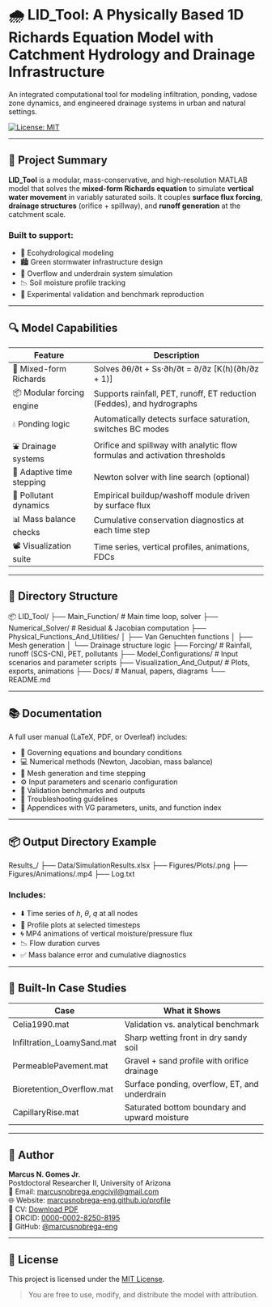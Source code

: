 # 🌧️ LID_Tool: A Physically Based 1D Richards Equation Model with Catchment Hydrology and Drainage Infrastructure

An integrated computational tool for modeling infiltration, ponding, vadose zone dynamics, and engineered drainage systems in urban and natural settings.

[![License: MIT](https://img.shields.io/badge/license-MIT-blue.svg)](./LICENSE)

---

## 📘 Project Summary

**LID_Tool** is a modular, mass-conservative, and high-resolution MATLAB model that solves the **mixed-form Richards equation** to simulate **vertical water movement** in variably saturated soils. It couples **surface flux forcing**, **drainage structures** (orifice + spillway), and **runoff generation** at the catchment scale.

### Built to support:
- 🌱 Ecohydrological modeling
- 🏙️ Green stormwater infrastructure design
- 🌊 Overflow and underdrain system simulation
- 📉 Soil moisture profile tracking
- 🧪 Experimental validation and benchmark reproduction

---

## 🔍 Model Capabilities

| Feature                   | Description                                                                 |
|--------------------------|-----------------------------------------------------------------------------|
| 🌊 Mixed-form Richards    | Solves ∂θ/∂t + Ss·∂h/∂t = ∂/∂z [K(h)(∂h/∂z + 1)]                            |
| 📦 Modular forcing engine | Supports rainfall, PET, runoff, ET reduction (Feddes), and hydrographs     |
| 💧 Ponding logic          | Automatically detects surface saturation, switches BC modes                |
| ⛲ Drainage systems       | Orifice and spillway with analytic flow formulas and activation thresholds |
| 🧠 Adaptive time stepping | Newton solver with line search (optional)                                  |
| 🧪 Pollutant dynamics     | Empirical buildup/washoff module driven by surface flux                    |
| 📊 Mass balance checks    | Cumulative conservation diagnostics at each time step                      |
| 📽️ Visualization suite   | Time series, vertical profiles, animations, FDCs                           |

---

## 📁 Directory Structure

📦 LID_Tool/
├── Main_Function/ # Main time loop, solver
├── Numerical_Solver/ # Residual & Jacobian computation
├── Physical_Functions_And_Utilities/
│ ├── Van Genuchten functions
│ ├── Mesh generation
│ └── Drainage structure logic
├── Forcing/ # Rainfall, runoff (SCS-CN), PET, pollutants
├── Model_Configurations/ # Input scenarios and parameter scripts
├── Visualization_And_Output/ # Plots, exports, animations
├── Docs/ # Manual, papers, diagrams
└── README.md


---

## 📚 Documentation

A full user manual (LaTeX, PDF, or Overleaf) includes:

- 📖 Governing equations and boundary conditions
- 💻 Numerical methods (Newton, Jacobian, mass balance)
- 🧩 Mesh generation and time stepping
- ⚙️ Input parameters and scenario configuration
- 🧪 Validation benchmarks and outputs
- 🧠 Troubleshooting guidelines
- 📎 Appendices with VG parameters, units, and function index

---

## 📦 Output Directory Example

Results_<scenario>/
├── Data/SimulationResults.xlsx
├── Figures/Plots/.png
├── Figures/Animations/.mp4
├── Log.txt


### Includes:
- ⬇️ Time series of $h$, $\theta$, $q$ at all nodes  
- 🧱 Profile plots at selected timesteps  
- 🌀 MP4 animations of vertical moisture/pressure flux  
- 📉 Flow duration curves  
- ✅ Mass balance error and cumulative diagnostics  

---

## 🧪 Built-In Case Studies

| Case                         | What it Shows                                  |
|-----------------------------|-------------------------------------------------|
| Celia1990.mat               | Validation vs. analytical benchmark             |
| Infiltration_LoamySand.mat  | Sharp wetting front in dry sandy soil           |
| PermeablePavement.mat       | Gravel + sand profile with orifice drainage     |
| Bioretention_Overflow.mat   | Surface ponding, overflow, ET, and underdrain   |
| CapillaryRise.mat           | Saturated bottom boundary and upward moisture   |

---

## 👤 Author

**Marcus N. Gomes Jr.**  
Postdoctoral Researcher II, University of Arizona  
📧 Email: [marcusnobrega.engcivil@gmail.com](mailto:marcusnobrega.engcivil@gmail.com)  
🌐 Website: [marcusnobrega-eng.github.io/profile](https://marcusnobrega-eng.github.io/profile)  
📄 CV: [Download PDF](https://marcusnobrega-eng.github.io/profile/files/CV___Marcus_N__Gomes_Jr_.pdf)  
🧪 ORCID: [0000-0002-8250-8195](https://orcid.org/0000-0002-8250-8195)  
🐙 GitHub: [@marcusnobrega-eng](https://github.com/marcusnobrega-eng)

---

## 📜 License

This project is licensed under the [MIT License](./LICENSE).

> You are free to use, modify, and distribute the model with attribution.
